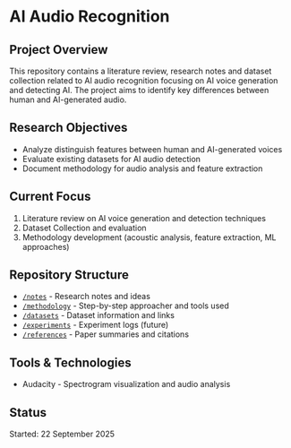 # AI Audio Recognition

## Project Overview
This repository contains a literature review, research notes and dataset collection related to AI audio recognition focusing on AI voice generation and detecting AI. The project aims to identify key differences between human and AI-generated audio.

## Research Objectives
- Analyze distinguish features between human and AI-generated voices
- Evaluate existing datasets for AI audio detection
- Document methodology for audio analysis and feature extraction

## Current Focus
1. Literature review on AI voice generation and detection techniques
2. Dataset Collection and evaluation
3. Methodology development (acoustic analysis, feature extraction, ML approaches)

## Repository Structure
- [`/notes`](./notes) - Research notes and ideas
- [`/methodology`](./methodology) - Step-by-step approacher and tools used
- [`/datasets`](./datasets) - Dataset information and links
- [`/experiments`](./experiments) - Experiment logs (future)
- [`/references`](./references) - Paper summaries and citations

## Tools & Technologies
- Audacity - Spectrogram visualization and audio analysis

## Status
Started: 22 September 2025
